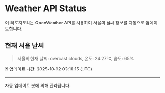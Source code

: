 
# Weather API Status

이 리포지토리는 OpenWeather API를 사용하여 서울의 날씨 정보를 자동으로 업데이트합니다.

## 현재 서울 날씨
> 서울의 현재 날씨: overcast clouds, 온도: 24.27°C, 습도: 65%

⏳ 업데이트 시간: 2025-10-02 03:18:15 (UTC)

---
자동 업데이트 봇에 의해 관리됩니다.

